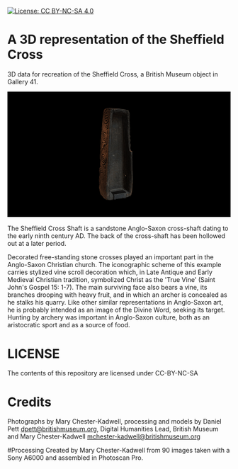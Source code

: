 
[![License: CC BY-NC-SA 4.0](https://img.shields.io/badge/License-CC%20BY--NC--SA%204.0-lightgrey.svg)](http://creativecommons.org/licenses/by-nc-sa/4.0/) 

# A 3D representation of the Sheffield Cross
3D data for recreation of the Sheffield Cross, a British Museum object in Gallery 41.

![](sheffield_anglo_saxon_cross.gif)

The Sheffield Cross Shaft is a sandstone Anglo-Saxon cross-shaft dating to the early ninth century AD. The back of the cross-shaft has been hollowed out at a later period.

Decorated free-standing stone crosses played an important part in the Anglo-Saxon Christian church. The iconographic scheme of this example carries stylized vine scroll decoration which, in Late Antique and Early Medieval Christian tradition, symbolized Christ as the 'True Vine' (Saint John's Gospel 15: 1-7). The main surviving face also bears a vine, its branches drooping with heavy fruit, and in which an archer is concealed as he stalks his quarry. Like other similar representations in Anglo-Saxon art, he is probably intended as an image of the Divine Word, seeking its target. Hunting by archery was important in Anglo-Saxon culture, both as an aristocratic sport and as a source of food.

# LICENSE
The contents of this repository are licensed under CC-BY-NC-SA

# Credits
Photographs by Mary Chester-Kadwell, processing and models by Daniel Pett <dpett@britishmuseum.org>, Digital Humanities Lead, British Museum and Mary Chester-Kadwell <mchester-kadwell@britishmuseum.org>

#Processing
Created by Mary Chester-Kadwell from 90 images taken with a Sony A6000 and assembled in Photoscan Pro.
